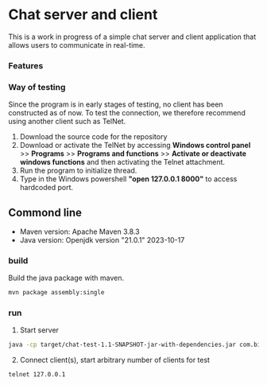 # Chat server and client

This is a work in progress of a simple chat server and client application 
that allows users to communicate in real-time.


### Features


### Way of testing

Since the program is in early stages of testing, no client has been constructed as of now.
To test the connection, we therefore recommend using another client such as TelNet.
1. Download the source code for the repository
2. Download or activate the TelNet by accessing **Windows control panel** >> **Programs** >> 
**Programs and functions** >> **Activate or deactivate windows functions** and then activating the Telnet attachment. 
3. Run the program to initialize thread.
4. Type in the Windows powershell **"open 127.0.0.1 8000"** to access hardcoded port.

## Commond line

- Maven version: Apache Maven 3.8.3
- Java version: Openjdk version "21.0.1" 2023-10-17

### build

Build the java package with maven.
```sh
mvn package assembly:single
```

### run

1. Start server
```sh
java -cp target/chat-test-1.1-SNAPSHOT-jar-with-dependencies.jar com.bigludo.BigLudoChat
```

2. Connect client(s), start arbitrary number of clients for test
```sh
telnet 127.0.0.1
```